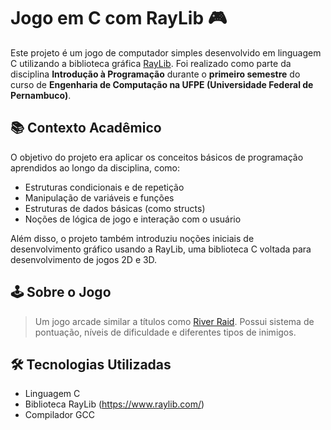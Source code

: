 # Jogo em C com RayLib 🎮

Este projeto é um jogo de computador simples desenvolvido em linguagem C utilizando a biblioteca gráfica [RayLib](https://www.raylib.com/). Foi realizado como parte da disciplina **Introdução à Programação** durante o **primeiro semestre** do curso de **Engenharia de Computação na UFPE (Universidade Federal de Pernambuco)**.

## 📚 Contexto Acadêmico

O objetivo do projeto era aplicar os conceitos básicos de programação aprendidos ao longo da disciplina, como:

- Estruturas condicionais e de repetição
- Manipulação de variáveis e funções
- Estruturas de dados básicas (como structs)
- Noções de lógica de jogo e interação com o usuário

Além disso, o projeto também introduziu noções iniciais de desenvolvimento gráfico usando a RayLib, uma biblioteca C voltada para desenvolvimento de jogos 2D e 3D.

## 🕹️ Sobre o Jogo

> Um jogo arcade similar a títulos como [River Raid](https://pt.wikipedia.org/wiki/River_Raid). Possui sistema de pontuação, níveis de dificuldade e diferentes tipos de inimigos.

## 🛠️ Tecnologias Utilizadas

- Linguagem C
- Biblioteca RayLib (https://www.raylib.com/)
- Compilador GCC
